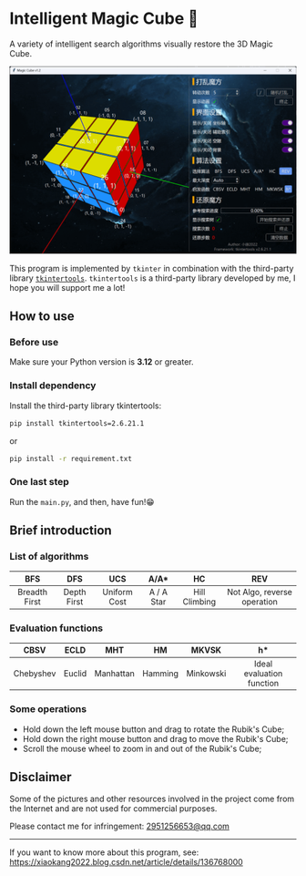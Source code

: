 # Intelligent Magic Cube 🚀

A variety of intelligent search algorithms visually restore the 3D Magic Cube.

![](./preview.png)

This program is implemented by `tkinter` in combination with the third-party library [`tkintertools`](https://github.com/Xiaokang2022/tkintertools). `tkintertools` is a third-party library developed by me, I hope you will support me a lot!

## How to use

### Before use

Make sure your Python version is **3.12** or greater.

### Install dependency

Install the third-party library tkintertools:

```bash
pip install tkintertools=2.6.21.1
```

or

```bash
pip install -r requirement.txt
```

### One last step

Run the `main.py`, and then, have fun!😁

## Brief introduction

### List of algorithms

|      BFS      |     DFS     |     UCS      |    A/A*    |      HC       |             REV             |
| :-----------: | :---------: | :----------: | :--------: | :-----------: | :-------------------------: |
| Breadth First | Depth First | Uniform Cost | A / A Star | Hill Climbing | Not Algo, reverse operation |

### Evaluation functions

|   CBSV    |  ECLD  |    MHT    |   HM    |   MKVSK   |            h*             |
| :-------: | :----: | :-------: | :-----: | :-------: | :-----------------------: |
| Chebyshev | Euclid | Manhattan | Hamming | Minkowski | Ideal evaluation function |

### Some operations

* Hold down the left mouse button and drag to rotate the Rubik's Cube;
* Hold down the right mouse button and drag to move the Rubik's Cube;
* Scroll the mouse wheel to zoom in and out of the Rubik's Cube;

## Disclaimer

Some of the pictures and other resources involved in the project come from the Internet and are not used for commercial purposes.

Please contact me for infringement: 2951256653@qq.com

---

If you want to know more about this program, see: https://xiaokang2022.blog.csdn.net/article/details/136768000
